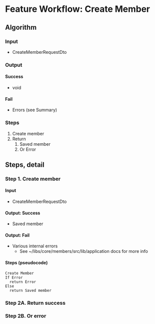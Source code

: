 # Feature Workflow: Create Member

## Algorithm

### Input

- CreateMemberRequestDto

### Output

#### Success

- void

#### Fail

- Errors (see Summary)

### Steps

1. Create member
2. Return
   1. Saved member
   2. Or Error

## Steps, detail

### Step 1. Create member

#### Input

- CreateMemberRequestDto

#### Output: Success

- Saved member

#### Output: Fail

- Various internal errors
  - See ~/libs/core/members/src/lib/application docs for more info

#### Steps (pseudocode)

```
Create Member
If Error
  return Error
Else
  return Saved member
```

### Step 2A. Return success

### Step 2B. Or error
